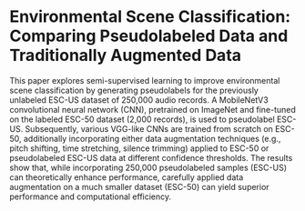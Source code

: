 # Environmental Scene Classification: Comparing Pseudolabeled Data and Traditionally Augmented Data

This paper explores semi-supervised learning to improve environmental scene classification by generating pseudolabels for the previously unlabeled ESC-US dataset of 250,000 audio records. A MobileNetV3 convolutional neural network (CNN), pretrained on ImageNet and fine-tuned on the labeled ESC-50 dataset (2,000 records), is used to pseudolabel ESC-US. Subsequently, various VGG-like CNNs are trained from scratch on ESC-50, additionally incorporating either data augmentation techniques (e.g., pitch shifting, time stretching, silence trimming) applied to ESC-50 or pseudolabeled ESC-US data at different confidence thresholds. The results show that, while incorporating 250,000 pseudolabeled samples (ESC-US) can theoretically enhance performance, carefully applied data augmentation on a much smaller dataset (ESC-50) can yield superior performance and computational efficiency.
